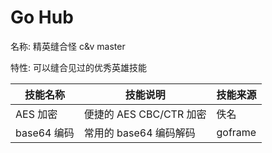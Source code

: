 # Go Hub
名称: 精英缝合怪 c&v master

特性: 可以缝合见过的优秀英雄技能


| 技能名称      | 技能说明               | 技能来源 |
|-----------|--------------------|------|
| AES 加密    | 便捷的 AES CBC/CTR 加密 | 佚名   |
| base64 编码 | 常用的 base64 编码解码    | goframe|

